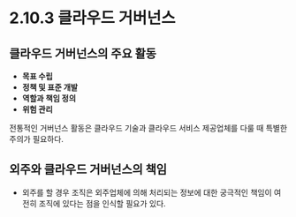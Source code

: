 # 2.10.3 클라우드 거버넌스

## 클라우드 거버넌스의 주요 활동
- **목표 수립**  
- **정책 및 표준 개발**  
- **역할과 책임 정의**  
- **위험 관리**  

전통적인 거버넌스 활동은 클라우드 기술과 클라우드 서비스 제공업체를 다룰 때 특별한 주의가 필요하다.

## 외주와 클라우드 거버넌스의 책임
- 외주를 할 경우 조직은 외주업체에 의해 처리되는 정보에 대한 궁극적인 책임이 여전히 조직에 있다는 점을 인식할 필요가 있다.

